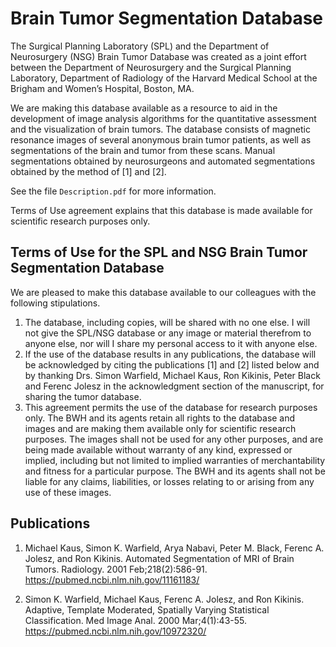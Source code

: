 # Brain Tumor Segmentation Database

The Surgical Planning Laboratory (SPL) and the Department of Neurosurgery (NSG) Brain Tumor Database was created as a joint effort between the Department of Neurosurgery and the Surgical Planning Laboratory, Department of Radiology of the Harvard Medical School at the Brigham and Women’s Hospital, Boston, MA.

We are making this database available as a resource to aid in the development of image analysis algorithms for the quantitative assessment and the visualization of brain tumors. The database consists of magnetic resonance images of several anonymous brain tumor patients, as well as segmentations of the brain and tumor from these scans. Manual segmentations obtained by neurosurgeons and automated segmentations obtained by the method of [1] and [2].

See the file `Description.pdf` for more information.

Terms of Use agreement explains that this database is made available for scientific research purposes only.

## Terms of Use for the SPL and NSG Brain Tumor Segmentation Database

We are pleased to make this database available to our colleagues with the following stipulations.

1. The database, including copies, will be shared with no one else. I will not give the SPL/NSG database or any image or material therefrom to anyone else, nor will I share my personal access to it with anyone else.
2. If the use of the database results in any publications, the database will be acknowledged by citing the publications [1] and [2] listed below and by thanking Drs. Simon Warfield, Michael Kaus, Ron Kikinis, Peter Black and Ferenc Jolesz in the acknowledgment section of the manuscript, for sharing the tumor database.
3. This agreement permits the use of the database for research purposes only.
The BWH and its agents retain all rights to the database and images and are making them available only for scientific research purposes. The images shall not be used for any other purposes, and are being made available without warranty of any kind, expressed or implied, including but not limited to implied warranties of merchantability and fitness for a particular purpose. The BWH and its agents shall not be liable for any claims, liabilities, or losses relating to or arising from any use of these images.

## Publications

1. Michael Kaus, Simon K. Warfield, Arya Nabavi, Peter M. Black, Ferenc A. Jolesz, and Ron Kikinis. Automated Segmentation of MRI of Brain Tumors.
Radiology. 2001 Feb;218(2):586-91.
https://pubmed.ncbi.nlm.nih.gov/11161183/

2. Simon K. Warfield, Michael Kaus, Ferenc A. Jolesz, and Ron Kikinis. Adaptive, Template Moderated, Spatially Varying Statistical Classification. Med Image Anal. 2000 Mar;4(1):43-55. https://pubmed.ncbi.nlm.nih.gov/10972320/



